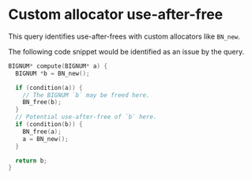 # Custom allocator use-after-free

This query identifies use-after-frees with custom allocators like `BN_new`.

The following code snippet would be identified as an issue by the query.

```cpp
BIGNUM* compute(BIGNUM* a) {
  BIGNUM *b = BN_new();

  if (condition(a)) {
    // The BIGNUM `b` may be freed here.
    BN_free(b);
  }
  // Potential use-after-free of `b` here.
  if (condition(b)) {
    BN_free(a);
    a = BN_new();
  }

  return b;
}
```
